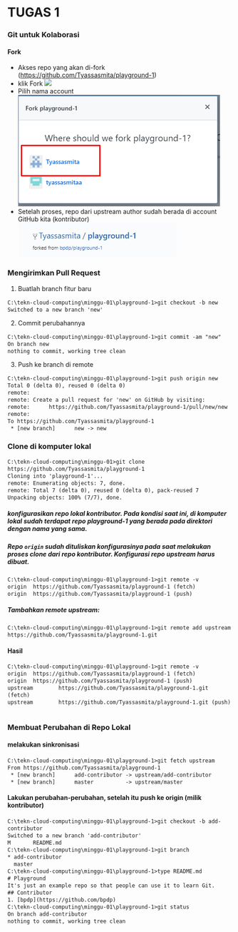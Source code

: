 # TUGAS 1
### Git untuk Kolaborasi
#### Fork
+ Akses repo yang akan di-fork (https://github.com/Tyassasmita/playground-1)
+ klik Fork
![](hhttps://github.com/Tyassasmita/tekn-cloud-computing/blob/master/minggu-01/forkplay.jpg)
+ Pilih nama account
![](https://github.com/Tyassasmita/tekn-cloud-computing/blob/master/minggu-01/forkplaylok.jpg)
+ Setelah proses, repo dari upstream author sudah berada di account GitHub kita (kontributor)
![](https://github.com/Tyassasmita/tekn-cloud-computing/blob/master/minggu-01/forkplayd.jpg)
### Mengirimkan Pull Request
1. Buatlah branch fitur baru 
```
C:\tekn-cloud-computing\minggu-01\playground-1>git checkout -b new
Switched to a new branch 'new'
```
2. Commit perubahannya
``` 
C:\tekn-cloud-computing\minggu-01\playground-1>git commit -am "new"
On branch new
nothing to commit, working tree clean
```
3. Push ke branch di remote
``` 
C:\tekn-cloud-computing\minggu-01\playground-1>git push origin new
Total 0 (delta 0), reused 0 (delta 0)
remote:
remote: Create a pull request for 'new' on GitHub by visiting:
remote:      https://github.com/Tyassasmita/playground-1/pull/new/new
remote:
To https://github.com/Tyassasmita/playground-1
 * [new branch]      new -> new
```
### Clone di komputer lokal
```
C:\tekn-cloud-computing\minggu-01>git clone https://github.com/Tyassasmita/playground-1
Cloning into 'playground-1'...
remote: Enumerating objects: 7, done.
remote: Total 7 (delta 0), reused 0 (delta 0), pack-reused 7
Unpacking objects: 100% (7/7), done.
```
##### konfigurasikan repo lokal kontributor. Pada kondisi saat ini, di komputer lokal sudah terdapat repo playground-1 yang berada pada direktori dengan nama yang sama. 
##### Repo ```origin``` sudah dituliskan konfigurasinya pada saat melakukan proses clone dari repo kontributor. Konfigurasi repo upstream harus dibuat.
```
C:\tekn-cloud-computing\minggu-01\playground-1>git remote -v
origin  https://github.com/Tyassasmita/playground-1 (fetch)
origin  https://github.com/Tyassasmita/playground-1 (push)
```
##### Tambahkan remote upstream:
``` 
C:\tekn-cloud-computing\minggu-01\playground-1>git remote add upstream https://github.com/Tyassasmita/playground-1.git
```
#### Hasil 
``` 
C:\tekn-cloud-computing\minggu-01\playground-1>git remote -v
origin  https://github.com/Tyassasmita/playground-1 (fetch)
origin  https://github.com/Tyassasmita/playground-1 (push)
upstream        https://github.com/Tyassasmita/playground-1.git (fetch)
upstream        https://github.com/Tyassasmita/playground-1.git (push)
 
```
### Membuat Perubahan di Repo Lokal
#### melakukan sinkronisasi
```
C:\tekn-cloud-computing\minggu-01\playground-1>git fetch upstream
From https://github.com/Tyassasmita/playground-1
 * [new branch]      add-contributor -> upstream/add-contributor
 * [new branch]      master          -> upstream/master
 ```
#### Lakukan perubahan-perubahan, setelah itu push ke origin (milik kontributor)
```
C:\tekn-cloud-computing\minggu-01\playground-1>git checkout -b add-contributor
Switched to a new branch 'add-contributor'
M       README.md
C:\tekn-cloud-computing\minggu-01\playground-1>git branch
* add-contributor
  master
C:\tekn-cloud-computing\minggu-01\playground-1>type README.md
# Playground
It's just an example repo so that people can use it to learn Git.
## Contributor
1. [bpdp](https://github.com/bpdp)
C:\tekn-cloud-computing\minggu-01\playground-1>git status
On branch add-contributor
nothing to commit, working tree clean
```
